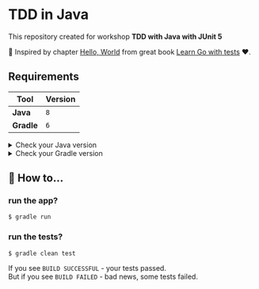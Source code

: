 # TDD in Java

This repository created for workshop **TDD with Java with JUnit 5**

🙏 Inspired by chapter [Hello, World](https://quii.gitbook.io/learn-go-with-tests/go-fundamentals/hello-world) from great book [Learn Go with tests](https://quii.gitbook.io/learn-go-with-tests/go-fundamentals/hello-world) ❤️.

## Requirements

| Tool | Version |
|---|---|
| **Java** | `8` |
| **Gradle** | `6` |

<details><summary>Check your Java version</summary>

```terminal
java -version
openjdk version "1.8.0_242"
OpenJDK Runtime Environment (AdoptOpenJDK)(build 1.8.0_242-b08)
OpenJDK 64-Bit Server VM (AdoptOpenJDK)(build 25.242-b08, mixed mode)
```

</details>

<details><summary>Check your Gradle version</summary>

```terminal
gradle --version

Welcome to Gradle 6.2.2!

Here are the highlights of this release:
 - Dependency checksum and signature verification
 - Shareable read-only dependency cache
 - Documentation links in deprecation messages

For more details see https://docs.gradle.org/6.2.2/release-notes.html


------------------------------------------------------------
Gradle 6.2.2
------------------------------------------------------------

Build time:   2020-03-04 08:49:31 UTC
Revision:     7d0bf6dcb46c143bcc3b7a0fa40a8e5ca28e5856

Kotlin:       1.3.61
Groovy:       2.5.8
Ant:          Apache Ant(TM) version 1.10.7 compiled on September 1 2019
JVM:          13.0.2 (Oracle Corporation 13.0.2+8)
OS:           Mac OS X 10.15.5 x86_64
```

</details>

## 🤔 How to...

### run the app?

```
$ gradle run
```

### run the tests?

```
$ gradle clean test
```

If you see `BUILD SUCCESSFUL` - your tests passed.  
But if you see `BUILD FAILED` - bad news, some tests failed.